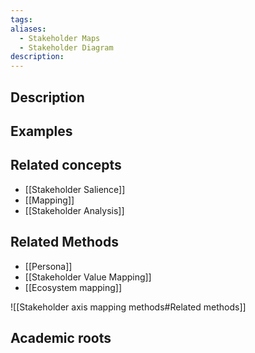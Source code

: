 ```yaml
---
tags: 
aliases:
  - Stakeholder Maps
  - Stakeholder Diagram
description:
---
```


## Description


## Examples 

## Related concepts
- [[Stakeholder Salience]]
- [[Mapping]]
- [[Stakeholder Analysis]]


## Related Methods
- [[Persona]]
- [[Stakeholder Value Mapping]]
- [[Ecosystem mapping]]

![[Stakeholder axis mapping methods#Related methods]]





## Academic roots
